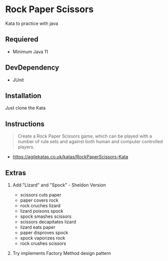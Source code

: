 # Rock Paper Scissors

Kata to practice with java


## Requiered

- Minimum Java 11
## DevDependency
- JUnit
## Installation

Just clone the Kata

    
## Instructions

> Create a Rock Paper Scissors game, which can be played with a number of rule sets and against both human and computer controlled players.

- https://agilekatas.co.uk/katas/RockPaperScissors-Kata


## Extras

1. Add "Lizard" and "Spock" - Sheldon Version

    * scissors cuts paper
    * paper covers rock
    * rock cruches lizard
    * lizard poisons spock
    * spock smashes scissors
    * scissors decapitates lizard
    * lizard eats paper
    * paper disproves spock
    * spock vaporizes rock
    * rock crushes scissors

2. Try implements Factory Method design pattern